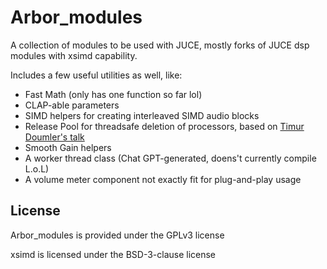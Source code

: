 # Arbor_modules

A collection of modules to be used with JUCE, mostly forks of JUCE dsp modules with xsimd capability.

Includes a few useful utilities as well, like:
 - Fast Math (only has one function so far lol)
 - CLAP-able parameters
 - SIMD helpers for creating interleaved SIMD audio blocks
 - Release Pool for threadsafe deletion of processors, based on [Timur Doumler's talk](https://github.com/CppCon/CppCon2015/blob/master/Presentations/C++%20In%20the%20Audio%20Industry/C++%20In%20the%20Audio%20Industry%20-%20Timur%20Doumler%20-%20CppCon%202015.pdf)
 - Smooth Gain helpers
 - A worker thread class (Chat GPT-generated, doens't currently compile L.o.L)
 - A volume meter component not exactly fit for plug-and-play usage

## License

Arbor_modules is provided under the GPLv3 license

xsimd is licensed under the BSD-3-clause license